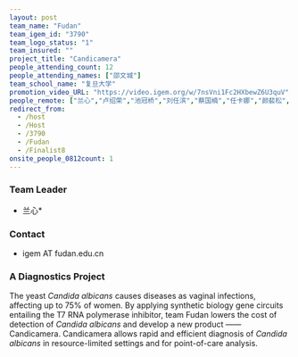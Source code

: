 ```yaml
---
layout: post
team_name: "Fudan"
team_igem_id: "3790"
team_logo_status: "1"
team_insured: ""
project_title: "Candicamera"
people_attending_count: 12
people_attending_names: ["邵文城"]
team_school_name: "复旦大学"
promotion_video_URL: "https://video.igem.org/w/7nsVni1Fc2HXbewZ6U3quV"
people_remote: ["兰心","卢绍荣","池冠桥","刘任滨","蔡国楠","任卡娜","颜裴松","曹翀闻","胡菲","苗润泽","龚诗涛"]
redirect_from:
  - /host
  - /Host
  - /3790
  - /Fudan
  - /Finalist8
onsite_people_0812count: 1
---
```



### Team Leader
* 兰心*

### Contact
* igem AT fudan.edu.cn

### A Diagnostics Project

The yeast *Candida albicans* causes diseases as vaginal infections, affecting up to 75% of women. By applying synthetic biology gene circuits entailing the T7 RNA polymerase inhibitor, team Fudan lowers the cost of detection of *Candida albicans* and develop a new product —— Candicamera. Candicamera allows rapid and efficient diagnosis of *Candida albicans* in resource-limited settings and for point-of-care analysis.
